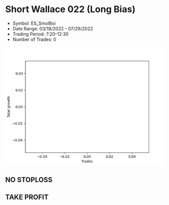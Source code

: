 # Short Wallace 022 (Long Bias)
- Symbol: ES_SmolBoi
- Date Range: 03/18/2022 - 07/29/2022
- Trading Period: 7:20-12:30
- Number of Trades: 0

![Plot](ShortWallace022ES_SmolBoi(LongBias).png)
## NO STOPLOSS


## TAKE PROFIT




